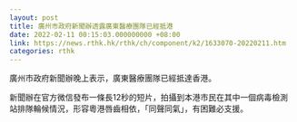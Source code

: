 ```yaml
---
layout: post
title: 廣州市政府新聞辦透露廣東醫療團隊已經抵港
date: 2022-02-11 00:15:03.000000000 +08:00
link: https://news.rthk.hk/rthk/ch/component/k2/1633070-20220211.htm
categories: rthk
---
```


廣州市政府新聞辦晚上表示，廣東醫療團隊已經抵達香港。

新聞辦在官方微信發布一條長12秒的短片，拍攝到本港市民在其中一個病毒檢測站排隊輪候情況，形容粵港唇齒相依，「同聲同氣」，有困難必支援。
